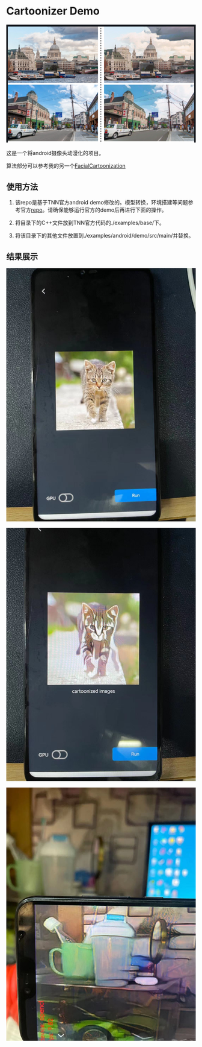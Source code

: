 # Cartoonizer Demo 

![pic](./images/cartoonizer1.png)

这是一个将android摄像头动漫化的项目。

算法部分可以参考我的另一个[FacialCartoonization](https://github.com/BravoLu/FacialCartoonization)

## 使用方法

1. 该repo是基于TNN官方android demo修改的。模型转换，环境搭建等问题参考官方[repo](https://github.com/Tencent/TNN)。请确保能够运行官方的demo后再进行下面的操作。

2. 将目录下的C++文件放到TNN官方代码的./examples/base/下。

3. 将该目录下的其他文件放置到./examples/android/demo/src/main/并替换。

## 结果展示

![pic](./images/cartoonizer3.jpg)

![pic](./images/cartoonizer2.jpg)


![pic](./images/cartoonizer4.jpg)